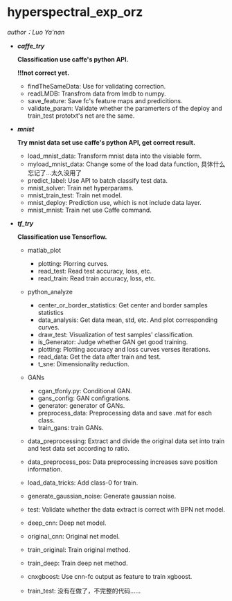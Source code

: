# hyperspectral_exp_orz

*author：Luo Ya'nan*

* ***caffe_try***

    **Classification use caffe's python API.**

    **!!!not correct yet.**

    - findTheSameData: Use for validating correction.
    - readLMDB: Transfrom data from lmdb to numpy.
    - save_feature: Save fc's feature maps and predicitions.
    - validate_param: Validate whether the paramerters of the deploy and train_test prototxt's net are the same.


* ***mnist***

    **Try mnist data set use caffe's python API, get correct result.**

   -  load_mnist_data: Transform mnist data into the visiable form.
   -  myload_mnist_data: Change some of the load data function, 具体什么忘记了...太久没用了
   -  predict_label: Use API to batch classify test data.
   -  mnist_solver: Train net hyperparams.
   -  mnist_train_test: Train net model.
   -   mnist_deploy: Prediction use, which is not include data layer.
   -   mnist_mnist: Train net use Caffe command.

* ***tf_try***

    **Classification use Tensorflow.**
    - matlab_plot
       - plotting: Plorring curves.
       - read_test:  Read test accuracy, loss, etc.
       - read_train: Read train accuracy, loss, etc.

    - python_analyze
       - center_or_border_statistics: Get center and border samples statistics
       - data_analysis: Get data mean, std, etc. And plot corresponding curves. 
       - draw_test: Visualization of test samples' classification.
       - is_Generator: Judge whether GAN get good training.
       - plotting: Plotting accuracy and loss curves verses iterations.
       - read_data: Get the data after train and test.
       - t_sne: Dimensionality reduction.
    
    - GANs
       - cgan_tfonly.py: Conditional GAN.
       - gans_config: GAN configrations. 
       - generator: generator of GANs.
       - preprocess_data: Preprocessing data and save .mat for each class.
       - train_gans: train GANs.
     
  
    - data_preprocessing: Extract and divide the original data set into train and test data set according to ratio.
    - data_preprocess_pos: Data preprocessing increases save position information.
    - load_data_tricks: Add class-0 for train.
    - generate_gaussian_noise: Generate gaussian noise.
    

    - test: Validate whether the data extract is correct with BPN net model.
    

    - deep_cnn: Deep net model.
    - original_cnn: Original net model.
    - train_original: Train original method.
    - train_deep: Train deep net method.
  

    - cnxgboost: Use cnn-fc output as feature to train xgboost.
    

    - train_test: 没有在做了，不完整的代码......
    